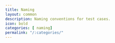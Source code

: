 ```yaml
---
title: Naming
layout: common
description: Naming conventions for test cases.
icon: bold
categories: [ naming]
permalink: "/:categories/"
---
```


